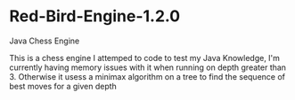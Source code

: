 # Red-Bird-Engine-1.2.0
 Java Chess Engine

 This is a chess engine I attemped to code to test my Java Knowledge, 
 I'm currently having memory issues with it when running on depth greater than 3. 
 Otherwise it usess a minimax algorithm on a tree to find the sequence of best moves for a given depth
